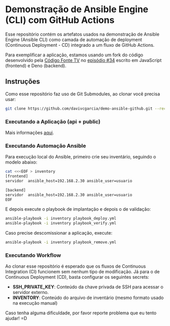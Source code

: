 # Demonstração de Ansible Engine (CLI) com GitHub Actions

Esse repositório contém os artefatos usados na demonstração de Ansible Engine (Ansible CLI) como camada de automação de deployment (Continuous Deployment - CD) integrado a um fluxo de GitHub Actions.

Para exemplificar a aplicação, estamos usando um fork do código desenvolvido pela [Código Fonte TV](https://www.youtube.com/user/codigofontetv) no [episódio #34](https://www.youtube.com/watch?v=ooLEpm4CXBY) escrito em JavaScript (frontend) e Deno (backend).

## Instruções

Como esse repositório faz uso de Git Submodules, ao clonar você precisa usar:

```bash
git clone https://github.com/davivcgarcia/demo-ansible-github.git --recursive
```

### Executando a Aplicação (api + public)

Mais informações [aqui](https://github.com/davivcgarcia/youtube-chapter-extractor/blob/master/README.md).

### Executando Automação Ansible

Para execução local do Ansible, primeiro crie seu inventário, seguindo o modelo abaixo:

```bash
cat <<<EOF > inventory
[frontend]
servidor  ansible_host=192.168.2.30 ansible_user=usuario

[backend]
servidor  ansible_host=192.168.2.30 ansible_user=usuario
EOF
```

E depois execute o playbook de implantação e depois o de validação:

```bash
ansible-playbook -i inventory playbook_deploy.yml
ansible-playbook -i inventory playbook_verify.yml
```

Caso precise descomissionar a aplicação, execute:

```bash
ansible-playbook -i inventory playbook_remove.yml
```

### Executando Workflow

Ao clonar esse repositório é esperado que os fluxos de Continuous Integration (CI) funcionem sem nenhum tipo de modificação. Já para o de Continuous Deployment (CD), basta configurar os seguintes secrets:

- **SSH_PRIVATE_KEY**: Conteúdo da chave privada de SSH para acessar o servidor externo.
- **INVENTORY**: Conteúdo do arquivo de inventário (mesmo formato usado na execução manual)

Caso tenha alguma dificuldade, por favor reporte problema que eu tento ajudar! =D
